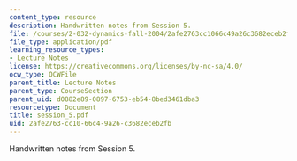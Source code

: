 ```yaml
---
content_type: resource
description: Handwritten notes from Session 5.
file: /courses/2-032-dynamics-fall-2004/2afe2763cc1066c49a26c3682eceb2fb_session_5.pdf
file_type: application/pdf
learning_resource_types:
- Lecture Notes
license: https://creativecommons.org/licenses/by-nc-sa/4.0/
ocw_type: OCWFile
parent_title: Lecture Notes
parent_type: CourseSection
parent_uid: d0882e89-0897-6753-eb54-8bed3461dba3
resourcetype: Document
title: session_5.pdf
uid: 2afe2763-cc10-66c4-9a26-c3682eceb2fb
---
```

Handwritten notes from Session 5.